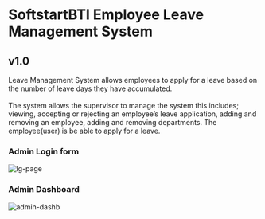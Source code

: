 # SoftstartBTI Employee Leave Management System

## v1.0
Leave Management System allows employees to apply for a leave based on the number of leave days they have accumulated. 
<br><br>The system allows the supervisor to manage the system this includes; viewing, accepting or rejecting an employee’s leave application, 
adding and removing an employee, adding and removing departments. The employee(user) is be able to apply for a leave. 

### Admin Login form


![lg-page](https://user-images.githubusercontent.com/48829302/170053568-d1d3e016-44c3-420d-84de-3f8febb9a242.PNG)

### Admin Dashboard


![admin-dashb](https://user-images.githubusercontent.com/48829302/170053652-7948899d-9fea-4902-8952-7f242353666c.PNG)

